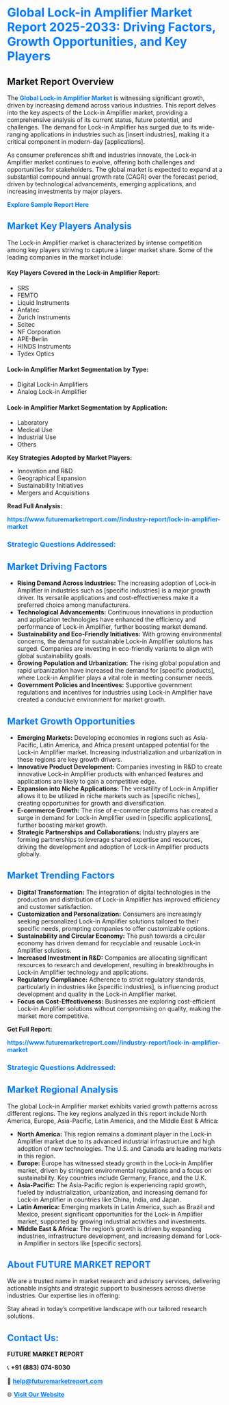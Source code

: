 <h1 style="color: #007BFF;">Global Lock-in Amplifier Market Report 2025-2033: Driving Factors, Growth Opportunities, and Key Players</h1>

<section id="overview">
<h2>Market Report Overview</h2>
<p>The <a href="https://www.futuremarketreport.com//industry-report/lock-in-amplifier-market" style="color: #007BFF; text-decoration: none;"><strong>Global Lock-in Amplifier Market</strong></a> is witnessing significant growth, driven by increasing demand across various industries. This report delves into the key aspects of the Lock-in Amplifier market, providing a comprehensive analysis of its current status, future potential, and challenges. The demand for Lock-in Amplifier has surged due to its wide-ranging applications in industries such as [insert industries], making it a critical component in modern-day [applications].</p>
<p>As consumer preferences shift and industries innovate, the Lock-in Amplifier market continues to evolve, offering both challenges and opportunities for stakeholders. The global market is expected to expand at a substantial compound annual growth rate (CAGR) over the forecast period, driven by technological advancements, emerging applications, and increasing investments by major players.</p>
</section>

<section id="overview">
<p><a href="https://www.futuremarketreport.com//request-sample/reportId=86165" style="color: #007BFF; text-decoration: none;"><strong>Explore Sample Report Here</strong></a></p>
</section>

<section id="key-players">
<h2 style="color: #007BFF;">Market Key Players Analysis</h2>
<p>The Lock-in Amplifier market is characterized by intense competition among key players striving to capture a larger market share. Some of the leading companies in the market include:</p>
<h4>Key Players Covered in the Lock-in Amplifier Report:</h4>
<ul><li>SRS</li><li>FEMTO</li><li>Liquid Instruments</li><li>Anfatec</li><li>Zurich Instruments</li><li>Scitec</li><li>NF Corporation</li><li>APE-Berlin</li><li>HINDS Instruments</li><li>Tydex Optics</li></ul>
<h4>Lock-in Amplifier Market Segmentation by Type:</h4>
<ul><li>Digital Lock-in Amplifiers</li><li>Analog Lock-in Amplifier</li></ul>

<h4>Lock-in Amplifier Market Segmentation by Application:</h4>
<ul><li>Laboratory</li><li>Medical Use</li><li>Industrial Use</li><li>Others</li></ul>
<p><strong>Key Strategies Adopted by Market Players:</strong></p>
<ul>
<li>Innovation and R&D</li>
<li>Geographical Expansion</li>
<li>Sustainability Initiatives</li>
<li>Mergers and Acquisitions</li>
</ul>
</section>

<section>
<p><strong>Read Full Analysis: </strong></p><a href="https://www.futuremarketreport.com//industry-report/lock-in-amplifier-market" style="color: #007BFF; text-decoration: none;"><strong>https://www.futuremarketreport.com//industry-report/lock-in-amplifier-market</strong></a>
<h3 style="color: #007BFF;">Strategic Questions Addressed:</h3>
</section>

<section id="driving-factors">
<h2 style="color: #007BFF;">Market Driving Factors</h2>
<ul>
<li><strong>Rising Demand Across Industries:</strong> The increasing adoption of Lock-in Amplifier in industries such as [specific industries] is a major growth driver. Its versatile applications and cost-effectiveness make it a preferred choice among manufacturers.</li>
<li><strong>Technological Advancements:</strong> Continuous innovations in production and application technologies have enhanced the efficiency and performance of Lock-in Amplifier, further boosting market demand.</li>
<li><strong>Sustainability and Eco-Friendly Initiatives:</strong> With growing environmental concerns, the demand for sustainable Lock-in Amplifier solutions has surged. Companies are investing in eco-friendly variants to align with global sustainability goals.</li>
<li><strong>Growing Population and Urbanization:</strong> The rising global population and rapid urbanization have increased the demand for [specific products], where Lock-in Amplifier plays a vital role in meeting consumer needs.</li>
<li><strong>Government Policies and Incentives:</strong> Supportive government regulations and incentives for industries using Lock-in Amplifier have created a conducive environment for market growth.</li>
</ul>
</section>

<section id="growth-opportunities">
<h2 style="color: #007BFF;">Market Growth Opportunities</h2>
<ul>
<li><strong>Emerging Markets:</strong> Developing economies in regions such as Asia-Pacific, Latin America, and Africa present untapped potential for the Lock-in Amplifier market. Increasing industrialization and urbanization in these regions are key growth drivers.</li>
<li><strong>Innovative Product Development:</strong> Companies investing in R&D to create innovative Lock-in Amplifier products with enhanced features and applications are likely to gain a competitive edge.</li>
<li><strong>Expansion into Niche Applications:</strong> The versatility of Lock-in Amplifier allows it to be utilized in niche markets such as [specific niches], creating opportunities for growth and diversification.</li>
<li><strong>E-commerce Growth:</strong> The rise of e-commerce platforms has created a surge in demand for Lock-in Amplifier used in [specific applications], further boosting market growth.</li>
<li><strong>Strategic Partnerships and Collaborations:</strong> Industry players are forming partnerships to leverage shared expertise and resources, driving the development and adoption of Lock-in Amplifier products globally.</li>
</ul>
</section>

<section id="trending-factors">
<h2 style="color: #007BFF;">Market Trending Factors</h2>
<ul>
<li><strong>Digital Transformation:</strong> The integration of digital technologies in the production and distribution of Lock-in Amplifier has improved efficiency and customer satisfaction.</li>
<li><strong>Customization and Personalization:</strong> Consumers are increasingly seeking personalized Lock-in Amplifier solutions tailored to their specific needs, prompting companies to offer customizable options.</li>
<li><strong>Sustainability and Circular Economy:</strong> The push towards a circular economy has driven demand for recyclable and reusable Lock-in Amplifier solutions.</li>
<li><strong>Increased Investment in R&D:</strong> Companies are allocating significant resources to research and development, resulting in breakthroughs in Lock-in Amplifier technology and applications.</li>
<li><strong>Regulatory Compliance:</strong> Adherence to strict regulatory standards, particularly in industries like [specific industries], is influencing product development and quality in the Lock-in Amplifier market.</li>
<li><strong>Focus on Cost-Effectiveness:</strong> Businesses are exploring cost-efficient Lock-in Amplifier solutions without compromising on quality, making the market more competitive.</li>
</ul>
</section>

<section>
<p><strong>Get Full Report: </strong></p><a href="https://www.futuremarketreport.com//industry-report/lock-in-amplifier-market" style="color: #007BFF; text-decoration: none;"><strong>https://www.futuremarketreport.com//industry-report/lock-in-amplifier-market</strong></a>
<h3 style="color: #007BFF;">Strategic Questions Addressed:</h3>
</section>


<section id="regional-analysis">
<h2 style="color: #007BFF;">Market Regional Analysis</h2>
<p>The global Lock-in Amplifier market exhibits varied growth patterns across different regions. The key regions analyzed in this report include North America, Europe, Asia-Pacific, Latin America, and the Middle East & Africa:</p>
<ul>
<li><strong>North America:</strong> This region remains a dominant player in the Lock-in Amplifier market due to its advanced industrial infrastructure and high adoption of new technologies. The U.S. and Canada are leading markets in this region.</li>
<li><strong>Europe:</strong> Europe has witnessed steady growth in the Lock-in Amplifier market, driven by stringent environmental regulations and a focus on sustainability. Key countries include Germany, France, and the U.K.</li>
<li><strong>Asia-Pacific:</strong> The Asia-Pacific region is experiencing rapid growth, fueled by industrialization, urbanization, and increasing demand for Lock-in Amplifier in countries like China, India, and Japan.</li>
<li><strong>Latin America:</strong> Emerging markets in Latin America, such as Brazil and Mexico, present significant opportunities for the Lock-in Amplifier market, supported by growing industrial activities and investments.</li>
<li><strong>Middle East & Africa:</strong> The region’s growth is driven by expanding industries, infrastructure development, and increasing demand for Lock-in Amplifier in sectors like [specific sectors].</li>
</ul>
</section>

<footer>
<h2 style="color: #007BFF;">About FUTURE MARKET REPORT</h2>
<p>We are a trusted name in market research and advisory services, delivering actionable insights and strategic support to businesses across diverse industries. Our expertise lies in offering:</p>

<p>Stay ahead in today’s competitive landscape with our tailored research solutions.</p>

<h2 style="color: #007BFF;">Contact Us:</h2>
<p><strong>FUTURE MARKET REPORT</strong></p>
<p>📞 <strong>+91 (883) 074-8030</strong></p>
<p>📧 <strong><a href="mailto:help@futuremarketreport.com" style="color: #007BFF;">help@futuremarketreport.com</a></strong></p>
<p>🌐 <strong><a href="https://www.futuremarketreport.com/" style="color: #007BFF;">Visit Our Website</a></strong></p>
</footer>